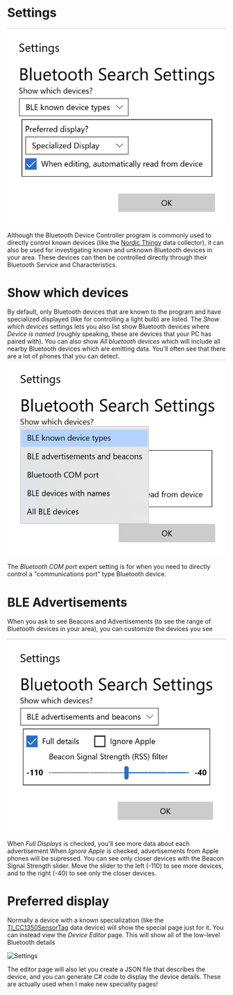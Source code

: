 ﻿# Settings

![Settings](../ScreenShots/Settings.png)

Although the Bluetooth Device Controller program is commonly used to directly
control known devices (like the [Nordic Thingy](Nordic_Thingy.md) data collector),
it can also be used for investigating known and unknown Bluetooth devices in your area.
These devices can then be controlled directly through their Bluetooth Service and Characteristics.

# Show which devices
By default, only Bluetooth devices that are known to the program and have specialized
displayed (like for controlling a light bulb) are listed. The *Show which devices* settings
lets you also list show Bluetooth devices where *Device is named* (roughly speaking,
these are devices that your PC has paired with). You can also show *All bluetooth devices*
which will include all nearby Bluetooth devices which are emitting data. You'll often see that
there are a lot of phones that you can detect.
![Settings Which Devices](../ScreenShots/Settings_DisplayType.png)

The *Bluetooth COM port* expert setting is for when you need to directly control a "communications port"
type Bluetooth device. 

# BLE Advertisements
When you ask to see Beacons and Advertisements (to see the range of Bluetooth devices in your area),
you can customize the devices you see

![Advertisement Settings](../ScreenShots/Settings_Advertisements.png)

When *Full Displays* is checked, you'll see more data about each advertisement
When *Ignore Apple* is checked, advertisements from Apple phones will be supressed.
You can see only closer devices with the Beacon Signal Strength slider. Move the slider to the left (-110) 
to see more devices, and to the right (-40) to see only the closer devices.

# Preferred display
Normally a device with a known specialization (like the [TI_CC1350SensorTag](../Device_TI_1350SensorTag.md)
data device) will show the special page just for it. You can instead view the *Device Editor* page. This will 
show all of the low-level Bluetooth details 

![Settings](../ScreenShots/Settings_Editor.png)

The editor page will also let you create a JSON file that describes the device, and you can generate
C# code to display the device details. These are actually used when I make new speciality pages!